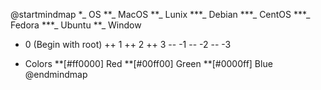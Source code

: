 @startmindmap
*_ OS
    **_ MacOS
    **_ Lunix
        ***_ Debian
        ***_ CentOS
        ***_ Fedora
        ***_ Ubuntu
    **_ Window


+ 0 (Begin with root)
++ 1
++ 2
++ 3
-- -1
-- -2
-- -3

* Colors 
    **[#ff0000] Red
    **[#00ff00] Green
    **[#0000ff] Blue
@endmindmap
